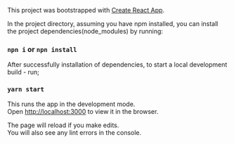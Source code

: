 This project was bootstrapped with [Create React App](https://github.com/facebook/create-react-app).

In the project directory, assuming you have npm installed, you can install the project dependencies(node_modules) by running:

### `npn i` or `npn install`

After successfully installation of dependencies, to start a local development build - run; 

### `yarn start`

This runs the app in the development mode.<br>
Open [http://localhost:3000](http://localhost:3000) to view it in the browser.

The page will reload if you make edits.<br>
You will also see any lint errors in the console.
